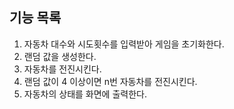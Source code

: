 ## 기능 목록
1. 자동차 대수와 시도횟수를 입력받아 게임을 초기화한다.
2. 랜덤 값을 생성한다.
3. 자동차를 전진시킨다.
4. 랜덤 값이 4 이상이면 n번 자동차를 전진시킨다.
5. 자동차의 상태를 화면에 출력한다.
